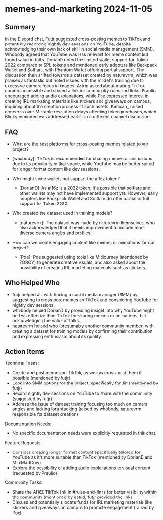 # memes-and-marketing 2024-11-05

## Summary

In the Discord chat, Futjr suggested cross-posting memes to TikTok and potentially recording nightly dev sessions on YouTube, despite acknowledging their own lack of skill in social media management (SMM). Whobody agreed that YouTube was less relevant for meme content but found value in talks. DorianD noted the limited wallet support for Token 2022 compared to SPL tokens and mentioned early adopters like Backpack Wallet and Solflare, with Phantom Wallet offering partial support. The discussion then shifted towards a dataset created by naturevrm, which was praised as fantastic but noted issues with the model's training due to excessive camera focus in images. Astrid asked about making TikTok content accessible and shared a link for community rules and links. Praulio encouraged adding audio explanations, while Poe expressed interest in creating IRL marketing materials like stickers and giveaways on campus, inquiring about the creation process of such assets. Kimidan\_ raised concerns over Mintable resolution delays affecting token purchases, which Blinky reminded was addressed earlier in a different channel discussion.

## FAQ

- What are the best platforms for cross-posting memes related to our project?
- [whobody]: TikTok is recommended for sharing memes or animations due to its popularity in that space, while YouTube may be better suited for longer format content like dev sessions.

- Why might some wallets not support the ai16z token?

    - [DorianD]: As ai16z is a 2022 token, it's possible that solflare and other wallets may not have implemented support yet. However, early adopters like Backpack Wallet and Solflare do offer partial or full support for Token 2022.

- Who created the dataset used in training models?

    - [naturevrm]: The dataset was made by naturevrm themselves, who also acknowledged that it needs improvement to include more diverse camera angles and profiles.

- How can we create engaging content like memes or animations for our project?
    - [Poe]: Poe suggested using tools like Midjourney (mentioned by 7OROY) to generate creative visuals, and also asked about the possibility of creating IRL marketing materials such as stickers.

## Who Helped Who

- futjr helped Jin with finding a social media manager (SMM) by suggesting to cross post memes on TikTok and considering YouTube for nightly dev sessions.
- whobody helped DorianD by providing insight into why YouTube might be less effective than TikTok for sharing memes or animations, but acknowledging the value of talks.
- naturevrm helped who (presumably another community member) with creating a dataset for training models by confirming their contribution and expressing enthusiasm about its quality.

## Action Items

Technical Tasks:

- Create and post memes on TikTok, as well as cross-post them if possible (mentioned by futjr)
- Look into SMM options for the project, specifically for Jin (mentioned by futjr)
- Record nightly dev sessions on YouTube to share with the community (suggested by futjr)
- Address the issue of dataset training focusing too much on camera angles and lacking lora stacking (raised by whobody, naturevrm responsible for dataset creation)

Documentation Needs:

- No specific documentation needs were explicitly requested in this chat.

Feature Requests:

- Consider creating longer format content specifically tailored for YouTube as it's more suitable than TikTok (mentioned by DorianD and MintMadCow)
- Explore the possibility of adding audio explanations to visual content (requested by Praulio)

Community Tasks:

- Share the AI16Z TikTok link in #rules-and-links for better visibility within the community (mentioned by astrid, futjr provided the link)
- Discuss and potentially allocate funds for IRL marketing materials like stickers and giveaways on campus to promote engagement (raised by Poe)
